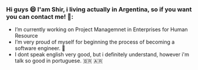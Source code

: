 ### Hi guys :smile: I'am Shir, i living actually in Argentina, so if you want you can contact me! 🙂:

<!--
**shirleyignarski/ShirleyIgnarski** is a ✨ _special_ ✨ repository because its `README.md` (this file) appears on your GitHub profile.

Here are some ideas to get you started: -->

- I’m currently working on Project Managemnet in Enterprises for Human Resource
- I’m very proud of myself for beginning the process of becoming a software engineer. :ribbon:
- I dont speak english very good, but i definitely understand, however i'm talk so good in portuguese. 🇧🇷 🇦🇷 
